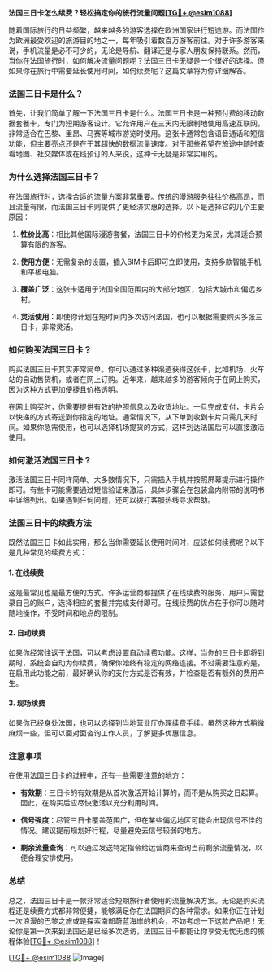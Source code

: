 **法国三日卡怎么续费？轻松搞定你的旅行流量问题[[TG💪+ @esim1088](https://t.me/s/esim1088)]**

随着国际旅行的日益频繁，越来越多的游客选择在欧洲国家进行短途游。而法国作为欧洲最受欢迎的旅游目的地之一，每年吸引着数百万游客前往。对于许多游客来说，手机流量是必不可少的，无论是导航、翻译还是与家人朋友保持联系。然而，当你在法国旅行时，如何解决流量问题呢？法国三日卡无疑是一个很好的选择。但如果你在旅行中需要延长使用时间，如何续费呢？这篇文章将为你详细解答。

### 法国三日卡是什么？

首先，让我们简单了解一下法国三日卡是什么。法国三日卡是一种预付费的移动数据套餐卡，专门为短期游客设计。它允许用户在三天内无限制地使用高速互联网，非常适合在巴黎、里昂、马赛等城市游览时使用。这张卡通常包含语音通话和短信功能，但主要亮点还是在于其超快的数据流量速度。对于那些希望在旅途中随时查看地图、社交媒体或在线预订的人来说，这种卡无疑是非常实用的。

### 为什么选择法国三日卡？

在法国旅行时，选择合适的流量方案非常重要。传统的漫游服务往往价格高昂，而且流量有限，而法国三日卡则提供了更经济实惠的选择。以下是选择它的几个主要原因：

1. **性价比高**：相比其他国际漫游套餐，法国三日卡的价格更为亲民，尤其适合预算有限的游客。
   
2. **使用方便**：无需复杂的设置，插入SIM卡后即可立即使用，支持多款智能手机和平板电脑。

3. **覆盖广泛**：这张卡适用于法国全国范围内的大部分地区，包括大城市和偏远乡村。

4. **灵活使用**：即使你计划在短时间内多次访问法国，也可以根据需要购买多张三日卡，非常灵活。

### 如何购买法国三日卡？

购买法国三日卡其实非常简单。你可以通过多种渠道获得这张卡，比如机场、火车站的自动售货机，或者在网上订购。近年来，越来越多的游客倾向于在网上购买，因为这种方式更加便捷且价格透明。

在网上购买时，你需要提供有效的护照信息以及收货地址。一旦完成支付，卡片会以快递的方式寄送到你指定的地址。通常情况下，从下单到收到卡片只需几天时间。如果你急需使用，也可以选择机场提货的方式，这样到达法国后可以直接激活使用。

### 如何激活法国三日卡？

激活法国三日卡同样简单。大多数情况下，只需插入手机并按照屏幕提示进行操作即可。有些卡可能需要通过短信验证来激活，具体步骤会在包装盒内附带的说明书中详细列出。如果遇到任何问题，还可以拨打客服热线寻求帮助。

### 法国三日卡的续费方法

既然法国三日卡如此实用，那么当你需要延长使用时间时，应该如何续费呢？以下是几种常见的续费方式：

#### 1. 在线续费

这是最常见也是最方便的方式。许多运营商都提供了在线续费的服务，用户只需登录自己的账户，选择相应的套餐并完成支付即可。在线续费的优点在于你可以随时随地操作，不受时间和地点的限制。

#### 2. 自动续费

如果你经常往返于法国，可以考虑设置自动续费功能。这样，当你的三日卡即将到期时，系统会自动为你续费，确保你始终有稳定的网络连接。不过需要注意的是，在启用此功能之前，最好确认你的支付方式是否有效，并检查是否有额外的费用产生。

#### 3. 现场续费

如果你已经身处法国，也可以选择到当地营业厅办理续费手续。虽然这种方式稍微麻烦一些，但可以面对面咨询工作人员，了解更多优惠信息。

### 注意事项

在使用法国三日卡的过程中，还有一些需要注意的地方：

- **有效期**：三日卡的有效期是从首次激活开始计算的，而不是从购买之日起算。因此，在购买后应尽快激活以充分利用时间。
  
- **信号强度**：尽管三日卡覆盖范围广，但在某些偏远地区可能会出现信号不佳的情况。建议提前规划好行程，尽量避免去信号较弱的地方。

- **剩余流量查询**：可以通过发送特定指令给运营商来查询当前剩余流量情况，以便合理安排使用。

### 总结

总之，法国三日卡是一款非常适合短期旅行者使用的流量解决方案。无论是购买流程还是续费方式都非常便捷，能够满足你在法国期间的各种需求。如果你正在计划一次浪漫的巴黎之旅或是探索南部蔚蓝海岸的机会，不妨考虑一下这款产品吧！无论你是第一次来到法国还是已经多次造访，法国三日卡都能让你享受无忧无虑的旅程体验[[TG💪+ @esim1088](https://t.me/s/esim1088)]！

[[TG💪+ @esim1088](https://t.me/s/esim1088) ![Image](https://i.postimg.cc/4NQfJmqS/Snipaste-2025-05-13-00-14-12.png)]